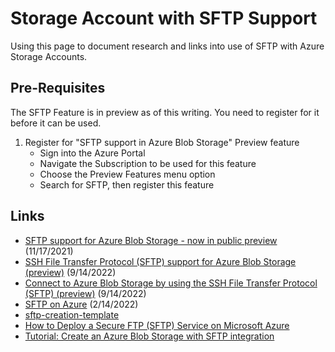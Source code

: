 # Storage Account with SFTP Support

Using this page to document research and links into use of SFTP with Azure Storage Accounts.

## Pre-Requisites
The SFTP Feature is in preview as of this writing. You need to register for it before it can be used.

1. Register for "SFTP support in Azure Blob Storage" Preview feature
    * Sign into the Azure Portal
    * Navigate the Subscription to be used for this feature
    * Choose the Preview Features menu option
    * Search for SFTP, then register this feature




## Links
- [SFTP support for Azure Blob Storage - now in public preview](https://azure.microsoft.com/en-us/updates/sftp-support-for-azure-blob-storage-now-in-public-preview/) (11/17/2021)
- [SSH File Transfer Protocol (SFTP) support for Azure Blob Storage (preview)](https://docs.microsoft.com/en-us/azure/storage/blobs/secure-file-transfer-protocol-support) (9/14/2022)
- [Connect to Azure Blob Storage by using the SSH File Transfer Protocol (SFTP) (preview)](https://docs.microsoft.com/en-us/azure/storage/blobs/secure-file-transfer-protocol-support-how-to?tabs=azure-portal) (9/14/2022)
- [SFTP on Azure](https://docs.microsoft.com/en-us/samples/azure-samples/sftp-creation-template/sftp-on-azure/) (2/14/2022)
- [sftp-creation-template](https://raw.githubusercontent.com/Azure-Samples/sftp-creation-template/master/create-aci-sftp-server-and-azure-files/azuredeploy.json)
- [How to Deploy a Secure FTP (SFTP) Service on Microsoft Azure](https://charbelnemnom.com/how-to-deploy-sftp-service-on-microsoft-azure/)
- [Tutorial: Create an Azure Blob Storage with SFTP integration](https://dev.to/manukanne/tutorial-create-an-azure-blob-storage-with-sftp-integration-cd6)
